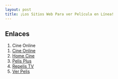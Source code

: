 ```yaml
---
layout: post
title: ¡Los Sitios Web Para ver Película en Línea!
---
```


## Enlaces
<ol>
 <li <a href="www.pucese.edu.ec/">Cine Online</a></li>
<li value="1"><a href="https://www.cine-online.eu/">Cine Online</a></li>
<li value="2"><a href="https://homecine.net/">Home Cine</a></li>
<li value="3"><a href="https://www.pelisplus.to/">Pelis Plus</a></li>
<li value="4"><a href="http://www.cliver.tv/">Repelis TV</a></li>
<li value="5"><a href="http://ver-pelis.me//">Ver Pelis</a></li>
</ol>


